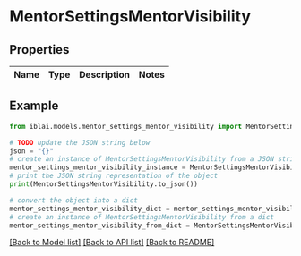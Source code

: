 # MentorSettingsMentorVisibility


## Properties

Name | Type | Description | Notes
------------ | ------------- | ------------- | -------------

## Example

```python
from iblai.models.mentor_settings_mentor_visibility import MentorSettingsMentorVisibility

# TODO update the JSON string below
json = "{}"
# create an instance of MentorSettingsMentorVisibility from a JSON string
mentor_settings_mentor_visibility_instance = MentorSettingsMentorVisibility.from_json(json)
# print the JSON string representation of the object
print(MentorSettingsMentorVisibility.to_json())

# convert the object into a dict
mentor_settings_mentor_visibility_dict = mentor_settings_mentor_visibility_instance.to_dict()
# create an instance of MentorSettingsMentorVisibility from a dict
mentor_settings_mentor_visibility_from_dict = MentorSettingsMentorVisibility.from_dict(mentor_settings_mentor_visibility_dict)
```
[[Back to Model list]](../README.md#documentation-for-models) [[Back to API list]](../README.md#documentation-for-api-endpoints) [[Back to README]](../README.md)


